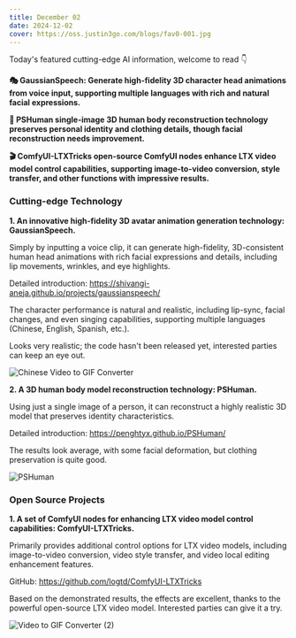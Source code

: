 ```yaml
---
title: December 02
date: 2024-12-02
cover: https://oss.justin3go.com/blogs/fav0-001.jpg
---
```


Today's featured cutting-edge AI information, welcome to read 👇

**🎭 GaussianSpeech: Generate high-fidelity 3D character head animations from voice input, supporting multiple languages with rich and natural facial expressions.**

**🧍 PSHuman single-image 3D human body reconstruction technology preserves personal identity and clothing details, though facial reconstruction needs improvement.**

**🎬 ComfyUI-LTXTricks open-source ComfyUI nodes enhance LTX video model control capabilities, supporting image-to-video conversion, style transfer, and other functions with impressive results.**



### Cutting-edge Technology

**1. An innovative high-fidelity 3D avatar animation generation technology: GaussianSpeech.**

Simply by inputting a voice clip, it can generate high-fidelity, 3D-consistent human head animations with rich facial expressions and details, including lip movements, wrinkles, and eye highlights.

Detailed introduction: https://shivangi-aneja.github.io/projects/gaussianspeech/

The character performance is natural and realistic, including lip-sync, facial changes, and even singing capabilities, supporting multiple languages (Chinese, English, Spanish, etc.).

Looks very realistic; the code hasn't been released yet, interested parties can keep an eye out.

![Chinese Video to GIF Converter](https://cdn.jsdelivr.net/gh/freelander/oss@master/ai-daily/2024-12-02/Chinese%20Video%20to%20GIF%20Converter.gif)

**2. A 3D human body model reconstruction technology: PSHuman.**

Using just a single image of a person, it can reconstruct a highly realistic 3D model that preserves identity characteristics.

Detailed introduction: https://penghtyx.github.io/PSHuman/

The results look average, with some facial deformation, but clothing preservation is quite good.

![PSHuman](https://cdn.jsdelivr.net/gh/freelander/oss@master/ai-daily/2024-12-02/PSHuman.gif)



### Open Source Projects

**1. A set of ComfyUI nodes for enhancing LTX video model control capabilities: ComfyUI-LTXTricks.**

Primarily provides additional control options for LTX video models, including image-to-video conversion, video style transfer, and video local editing enhancement features.

GitHub: https://github.com/logtd/ComfyUI-LTXTricks

Based on the demonstrated results, the effects are excellent, thanks to the powerful open-source LTX video model. Interested parties can give it a try.

![Video to GIF Converter (2)](https://cdn.jsdelivr.net/gh/freelander/oss@master/ai-daily/2024-12-02/Video%20to%20GIF%20Converter%20(2).gif)